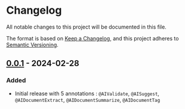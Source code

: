 # Changelog

All notable changes to this project will be documented in this file.

The format is based on [Keep a Changelog](https://keepachangelog.com/en/1.1.0/),
and this project adheres to [Semantic Versioning](https://semver.org/spec/v2.0.0.html).


## [0.0.1] - 2024-02-28

### Added

- Initial release with 5 annotations : `@AIValidate`, `@AISuggest`, `@AIDocumentExtract`, `@AIDocumentSummarize`, `@AIDocumentTag`

[0.0.1]: https://github.com/sipios/nestjs-generative-ai/releases/tag/v0.0.1